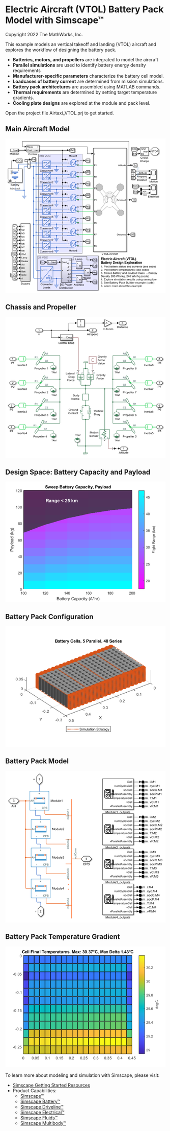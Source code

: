 # **Electric Aircraft (VTOL) Battery Pack Model with Simscape&trade;**
Copyright 2022 The MathWorks, Inc.

This example models an vertical takeoff and landing (VTOL) aircraft and
explores the workflow of designing the battery pack.

* **Batteries, motors, and propellers** are integrated to model the aircraft
* **Parallel simulations** are used to identify battery energy density requirements 
* **Manufacturer-specific parameters** characterize the battery cell model.
* **Loadcases of battery current** are determined from mission simulations.
* **Battery pack architectures** are assembled using MATLAB commands.
* **Thermal requirements** are determined by setting target temperature gradients.
* **Cooling plate designs** are explored at the module and pack level.

Open the project file Airtaxi_VTOL.prj to get started.

## **Main Aircraft Model**
![](Overview/html/ssc_airvtol_elec_battery_01.png)

## **Chassis and Propeller**
![](Overview/html/ssc_airvtol_elec_battery_02.png)

## **Design Space: Battery Capacity and Payload**
![](Overview/html/ssc_airvtol_elec_battery_11.png)

## **Battery Pack Configuration**
![](Workflow/Pack_Builder/html/CreatePack_5p48s8p_1g10g1_5g1g5_Thr_03.png)

## **Battery Pack Model**
![](Overview/html/ssc_airvtol_elec_battery_17.png)

## **Battery Pack Temperature Gradient**
![](Models/Test_Loadcases/Overview/html/test_loadcase_moduleAssy_harness_18.png)

To learn more about modeling and simulation with Simscape, please visit:
* [Simscape Getting Started Resources](https://www.mathworks.com/solutions/physical-modeling/resources.html)
* Product Capabilities:
   * [Simscape&trade;](https://www.mathworks.com/products/simscape.html)
   * [Simscape Battery&trade;](https://www.mathworks.com/products/simscape-battery.html)
   * [Simscape Driveline&trade;](https://www.mathworks.com/products/simscape-driveline.html)
   * [Simscape Electrical&trade;](https://www.mathworks.com/products/simscape-electrical.html)
   * [Simscape Fluids&trade;](https://www.mathworks.com/products/simscape-fluids.html)
   * [Simscape Multibody&trade;](https://www.mathworks.com/products/simscape-multibody.html)
